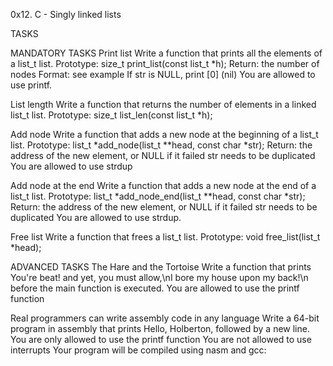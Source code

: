 0x12. C - Singly linked lists

TASKS

MANDATORY TASKS
Print list
Write a function that prints all the elements of a list_t list.
Prototype: size_t print_list(const list_t *h); Return: the number of nodes Format: see example If str is NULL, print [0] (nil) You are allowed to use printf.

List length
Write a function that returns the number of elements in a linked list_t list.
Prototype: size_t list_len(const list_t *h);

Add node
Write a function that adds a new node at the beginning of a list_t list.
Prototype: list_t *add_node(list_t **head, const char *str); Return: the address of the new element, or NULL if it failed str needs to be duplicated You are allowed to use strdup

Add node at the end
Write a function that adds a new node at the end of a list_t list.
Prototype: list_t *add_node_end(list_t **head, const char *str); Return: the address of the new element, or NULL if it failed str needs to be duplicated You are allowed to use strdup.

Free list
Write a function that frees a list_t list.
Prototype: void free_list(list_t *head);

ADVANCED TASKS
The Hare and the Tortoise
Write a function that prints You're beat! and yet, you must allow,\nI bore my house upon my back!\n before the main function is executed.
You are allowed to use the printf function

Real programmers can write assembly code in any language
Write a 64-bit program in assembly that prints Hello, Holberton, followed by a new line.
You are only allowed to use the printf function You are not allowed to use interrupts Your program will be compiled using nasm and gcc:

